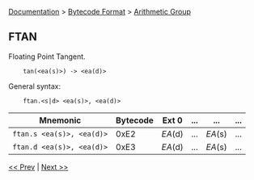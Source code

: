 [Documentation](../../README.md) > [Bytecode Format](../README.md) > [Arithmetic Group](../InstructionsArithmetic.md)

## FTAN

Floating Point Tangent.

        tan(<ea(s)>) -> <ea(d)>

General syntax:

        ftan.<s|d> <ea(s)>, <ea(d)>

| Mnemonic | Bytecode | Ext 0 | ... | ... | ... |
| - | - | - | - | - | - |
| `ftan.s <ea(s)>, <ea(d)>` | 0xE2 | *EA*(d) | ... | *EA*(s) | ... |
| `ftan.d <ea(s)>, <ea(d)>` | 0xE3 | *EA*(d) | ... | *EA*(s) | ... |

[<< Prev](./a_25.md) | [Next >>](./a_27.md)
